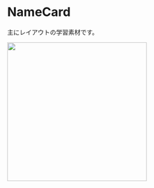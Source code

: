 # NameCard

主にレイアウトの学習素材です。 
  
<img src="https://user-images.githubusercontent.com/90235702/184507312-5a1c2a4d-05bc-4978-ba24-620517054bcf.png" width="320">
